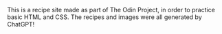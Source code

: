 This is a recipe site made as part of The Odin Project, in order to practice basic HTML and CSS. The recipes and images were all generated by ChatGPT!
